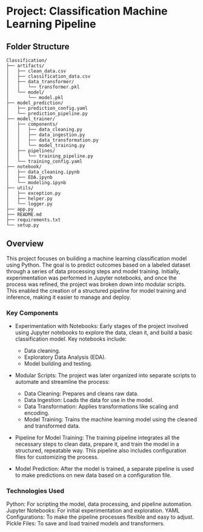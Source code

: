 # Project: Classification Machine Learning Pipeline

## Folder Structure
```plaintext
Classification/
├── artifacts/
│   ├── clean_data.csv
│   ├── classification_data.csv
│   ├── data_transformer/
│   │   └── transformer.pkl
│   └── model/
│       └── model.pkl
├── model_prediction/
│   ├── prediction_config.yaml
│   └── prediction_pipeline.py
├── model_trainer/
│   ├── components/
│   │   ├── data_cleaning.py
│   │   ├── data_ingestion.py
│   │   ├── data_transformation.py
│   │   └── model_training.py
│   ├── pipelines/
│   │   └── training_pipeline.py
│   └── training_config.yaml
├── notebook/
│   ├── data_cleaning.ipynb
│   ├── EDA.ipynb
│   └── modeling.ipynb
├── utils/
│   ├── exception.py
│   ├── helper.py
│   └── logger.py
├── app.py
├── README.md
├── requirements.txt
└── setup.py
```

## Overview
This project focuses on building a machine learning classification model using Python. The goal is to predict outcomes based on a labeled dataset through a series of data processing steps and model training. Initially, experimentation was performed in Jupyter notebooks, and once the process was refined, the project was broken down into modular scripts. This enabled the creation of a structured pipeline for model training and inference, making it easier to manage and deploy.

### Key Components
- Experimentation with Notebooks: Early stages of the project involved using Jupyter notebooks to explore the data, clean it, and build a basic classification model. Key notebooks include:

    - Data cleaning.
    - Exploratory Data Analysis (EDA).
    - Model building and testing.

- Modular Scripts: The project was later organized into separate scripts to automate and streamline the process:   
    - Data Cleaning: Prepares and cleans raw data.
    - Data Ingestion: Loads the data for use in the model.
    - Data Transformation: Applies transformations like scaling and encoding.
    - Model Training: Trains the machine learning model using the cleaned and transformed data.
    
- Pipeline for Model Training: The training pipeline integrates all the necessary steps to clean data, prepare it, and train the model in a structured, repeatable way. This pipeline also includes configuration files for customizing the process.

- Model Prediction: After the model is trained, a separate pipeline is used to make predictions on new data based on a configuration file.


### Technologies Used
Python: For scripting the model, data processing, and pipeline automation.
Jupyter Notebooks: For initial experimentation and exploration.
YAML Configurations: To make the pipeline processes flexible and easy to adjust.
Pickle Files: To save and load trained models and transformers.